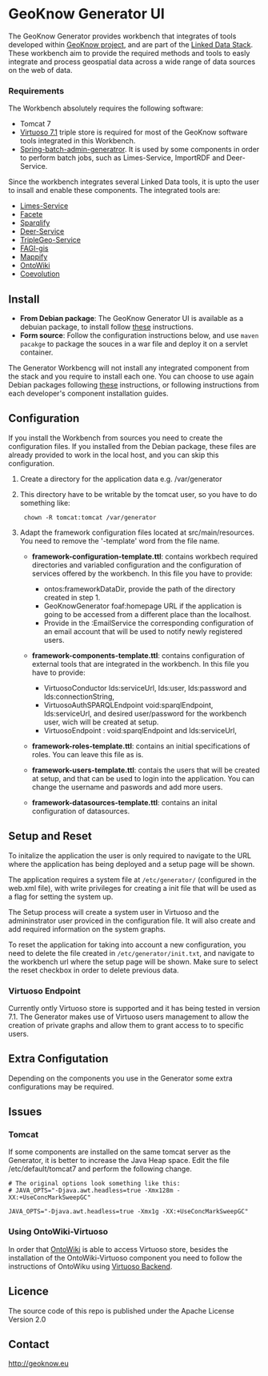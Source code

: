 # GeoKnow Generator UI

The GeoKnow Generator provides workbench that integrates of tools developed within [GeoKnow project](http://geoknow.eu/), and are part of the [Linked Data Stack](http://stack.linkeddata.org/). These workbench aim to provide the required methods and tools to easly integrate and process geospatial data across a wide range of data sources on the web of data. 

### Requirements

The Workbench absolutely requires the following software:

* Tomcat 7
* [Virtuoso 7.1](https://github.com/openlink/virtuoso-opensource) triple store is required for most of the GeoKnow software tools integrated in this Workbench. 
* [Spring-batch-admin-generatror](https://github.com/GeoKnow/spring-batch-admin). It is used by some components in order to perform batch jobs, such as Limes-Service, ImportRDF and Deer-Service. 

Since the workbench integrates several Linked Data tools, it is upto the user to insall and enable these components. The integrated tools are:

* [Limes-Service](https://github.com/GeoKnow/LIMES-Service) 
* [Facete](https://github.com/GeoKnow/Facete2)
* [Sparqlify](https://github.com/AKSW/Sparqlify)
* [Deer-Service](https://github.com/GeoKnow/DEER-Service)
* [TripleGeo-Service](https://github.com/GeoKnow/TripleGeo-Service)
* [FAGI-gis](https://github.com/GeoKnow/FAGI-gis)
* [Mappify](https://github.com/GeoKnow/Mappify)
* [OntoWiki](https://github.com/AKSW/OntoWiki)
* [Coevolution](https://github.com/GeoKnow/Coevolution)

## Install

* __From Debian package__: The GeoKnow Generator UI is available as a debuian package, to install follow [these](http://stack.linkeddata.org/getting-started/geoknow-generator/) instructions. 
* __Form source__: Follow the configuration instructions below, and use `maven pacakge` to package the souces in a war file and deploy it on a servlet container. 

The Generator Workbencg will not install any integrated component from the stack and you require to install each one. You can choose to use again Debian packages following [these](http://stack.linkeddata.org/documentation/installation-of-a-local-generator-demonstrator/) instructions, or following instructions from each developer's component installation guides.

## Configuration

If you install the Workbench from sources you need to create the configuration files. If you installed from the Debian package, these files are already provided to work in the local host, and you can skip this configuration. 

1. Create a directory for the application data e.g. /var/generator 
2. This directory have to be writable by the tomcat user, so you have to do something like:
		
		chown -R tomcat:tomcat /var/generator
		
3. Adapt the framework configuration files located at src/main/resources. You need to remove the '-template' word from the file name.
	* **framework-configuration-template.ttl**: contains workbech required directories and variabled configuration and the configuration of services offered by the workbench. In this file you have to provide:
		* ontos:frameworkDataDir, provide the path of the directory created in step 1.
		* GeoKnowGenerator foaf:homepage URL if the application is going to be accessed from a different place than the localhost.
		* Provide in the :EmailService the corresponding configuration of an email account that will be used to notify newly registered users.
	
	* **framework-components-template.ttl**: contains configuration of external tools that are integrated in the workbench. In this file you have to provide:
		* VirtuosoConductor lds:serviceUrl, lds:user, lds:password and lds:connectionString,
		* VirtuosoAuthSPARQLEndpoint void:sparqlEndpoint, lds:serviceUrl, and desired user/password for the workbench user, wich will be created at setup.
		* VirtuosoEndpoint : void:sparqlEndpoint and lds:serviceUrl, 

	* **framework-roles-template.ttl**: contains an initial specifications of roles. You can leave this file as is.
	* **framework-users-template.ttl**: contais the users that will be created at setup, and that can be used to login into the application. You can change the username and paswords and add more users.
	* **framework-datasources-template.ttl**: contains an inital configuration of datasources. 

		
## Setup and Reset

To initalize the application the user is only required to navigate to the URL where the application has being deployed and a setup page will be shown. 

The application requires a system file at `/etc/generator/` (configured in the web.xml file), with write privileges for creating a init file that will be used as a flag for setting the system up.

The Setup process will create a system user in Virtuoso and the admininstrator user proviced in the configuration file. It will also create and add required information on the system graphs. 

To reset the application for taking into account a new configuration, you need to delete the  file created in `/etc/generator/init.txt`, and navigate to the workbench url where the setup page will be shown. Make sure to select the reset checkbox in order to delete previous data.

### Virtuoso Endpoint

Currently ontly Virtuoso store is supported and it has being tested in version 7.1. The Generator makes use of Virtuoso users management to allow the creation of private graphs and allow them to grant access to to specific users. 

## Extra Configutation

Depending on the components you use in the Generator some extra configurations may be required.  

## Issues

### Tomcat
If some components are installed on the same tomcat server as the Generator, it is better to increase the Java Heap space. Edit the file /etc/default/tomcat7 and perform the following change.

	# The original options look something like this:
	# JAVA_OPTS="-Djava.awt.headless=true -Xmx128m -XX:+UseConcMarkSweepGC"

	JAVA_OPTS="-Djava.awt.headless=true -Xmx1g -XX:+UseConcMarkSweepGC"

### Using OntoWiki-Virtuoso

In order that [OntoWiki](https://github.com/AKSW/OntoWiki) is able to access Virtuoso store, besides the installation of the OntoWiki-Virtuoso component you need to follow the instructions of OntoWiku using [Virtuoso Backend](https://github.com/AKSW/OntoWiki/wiki/VirtuosoBackend).

## Licence

The source code of this repo is published under the Apache License Version 2.0

## Contact

http://geoknow.eu
